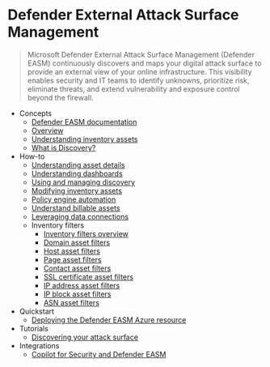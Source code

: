 # Defender External Attack Surface Management
> Microsoft Defender External Attack Surface Management (Defender EASM) continuously discovers and maps your digital attack surface to provide an external view of your online infrastructure. This visibility enables security and IT teams to identify unknowns, prioritize risk, eliminate threats, and extend vulnerability and exposure control beyond the firewall.
  - Concepts
    - [Defender EASM documentation](https://learn.microsoft.com/en-us/azure/external-attack-surface-management/)
    - [Overview](https://learn.microsoft.com/en-us/azure/external-attack-surface-management/overview)
    - [Understanding inventory assets](https://learn.microsoft.com/en-us/azure/external-attack-surface-management/understanding-inventory-assets)
    - [What is Discovery?](https://learn.microsoft.com/en-us/azure/external-attack-surface-management/what-is-discovery)
  - How-to
    - [Understanding asset details](https://learn.microsoft.com/en-us/azure/external-attack-surface-management/understanding-asset-details)
    - [Understanding dashboards](https://learn.microsoft.com/en-us/azure/external-attack-surface-management/understanding-dashboards)
    - [Using and managing discovery](https://learn.microsoft.com/en-us/azure/external-attack-surface-management/using-and-managing-discovery)
    - [Modifying inventory assets](https://learn.microsoft.com/en-us/azure/external-attack-surface-management/modifying-inventory-assets)
    - [Policy engine automation](https://learn.microsoft.com/en-us/azure/external-attack-surface-management/policy-engine)
    - [Understand billable assets](https://learn.microsoft.com/en-us/azure/external-attack-surface-management/understanding-billable-assets)
    - [Leveraging data connections](https://learn.microsoft.com/en-us/azure/external-attack-surface-management/data-connections)
    - Inventory filters
      - [Inventory filters overview](https://learn.microsoft.com/en-us/azure/external-attack-surface-management/inventory-filters)
      - [Domain asset filters](https://learn.microsoft.com/en-us/azure/external-attack-surface-management/domain-asset-filters)
      - [Host asset filters](https://learn.microsoft.com/en-us/azure/external-attack-surface-management/host-asset-filters)
      - [Page asset filters](https://learn.microsoft.com/en-us/azure/external-attack-surface-management/page-asset-filters)
      - [Contact asset filters](https://learn.microsoft.com/en-us/azure/external-attack-surface-management/contact-asset-filters)
      - [SSL certificate asset filters](https://learn.microsoft.com/en-us/azure/external-attack-surface-management/ssl-certificate-asset-filters)
      - [IP address asset filters](https://learn.microsoft.com/en-us/azure/external-attack-surface-management/ip-address-asset-filters)
      - [IP block asset filters](https://learn.microsoft.com/en-us/azure/external-attack-surface-management/ip-block-asset-filters)
      - [ASN asset filters](https://learn.microsoft.com/en-us/azure/external-attack-surface-management/asn-asset-filters)
  - Quickstart
    - [Deploying the Defender EASM Azure resource](https://learn.microsoft.com/en-us/azure/external-attack-surface-management/deploying-the-defender-easm-azure-resource)
  - Tutorials
    - [Discovering your attack surface](https://learn.microsoft.com/en-us/azure/external-attack-surface-management/discovering-your-attack-surface)
  - Integrations
    - [Copilot for Security and Defender EASM](https://learn.microsoft.com/en-us/azure/external-attack-surface-management/easm-copilot)
